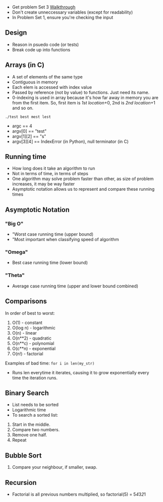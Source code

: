 * Get problem Set 3 [Walkthrough](https://www.cs50.net/psets)
* Don't create unneccessary variables (except for readability)
* In Problem Set 1, ensure you're checking the input

## Design
* Reason in psuedo code (or tests)
* Break code up into functions

## Arrays (in C)
* A set of elements of the same type
* Contiguous in memory
* Each elem is accessed with index value
* Passed by reference (not by value) to functions. Just need its name.
* 0-indexing is used in array because it's how far away in memory you are from the first item. So, first item is *1st location*+0, 2nd is *2nd location*+1 and so on.

```./test best mest lest```
* argc == 4
* argv[0] == "test"
* argv[1][2] == "s"
* argv[3][4] == IndexError (in Python), null terminator (in C)

## Running time
* How long does it take an algorithm to run
* Not in terms of time, in terms of steps
* One algorithm may solve problem faster than other, as size of problem increases, it may be way faster
* Asymptotic notation allows us to represent and compare these running times

## Asymptotic Notation
### "Big O"
* "Worst case running time (upper bound)
* "Most important when classifying speed of algorithm

### "Omega"
* Best case running time (lower bound)

### "Theta"
* Average case running time (upper and lower bound combined)

## Comparisons
In order of best to worst:
1. O(1) - constant
2. O(log n) - logarithmic
3. O(n) - linear
4. O(n**2) - quadratic
5. O(n**c) - polynomial
6. O(c**n) - exponential
7. O(n!) - factorial

Examples of bad time:
```for i in len(my_str)```
* Runs len everytime it iterates, causing it to grow exponentially every time the iteration runs.

## Binary Search
* List needs to be sorted
* Logarithmic time
* To search a sorted list:
1. Start in the middle. 
2. Compare two numbers. 
3. Remove one half.
4. Repeat

## Bubble Sort
1. Compare your neighbour, if smaller, swap.

## Recursion
* Factorial is all previous numbers multiplied, so factorial(5) = 5*4*3*2*1





